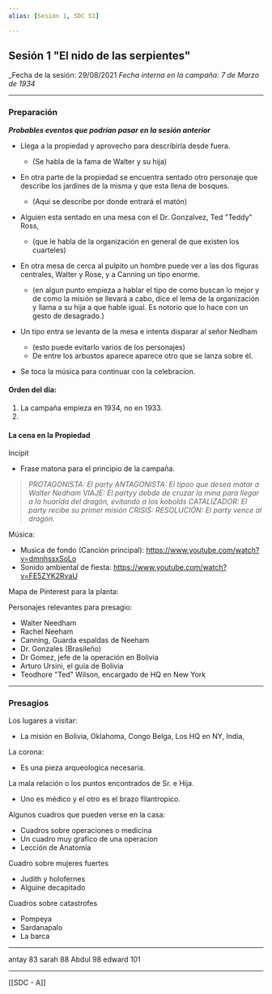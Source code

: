 ```yaml
---
alias: [Sesión 1, SDC S1]

---
```


## Sesión 1 "El nido de las serpientes"

_Fecha de la sesión: 29/08/2021
_Fecha interna en la campaña: 7 de Marzo de 1934_

---

### Preparación

***Probables eventos  que podrían pasar en la sesión anterior***
+ Llega a la propiedad y aprovecho para describirla desde fuera. 
	+ (Se habla de la fama de Walter y su hija)


+ En otra parte de la propiedad se encuentra sentado otro personaje que describe los jardines de la misma y que esta llena de bosques.
	+ (Aqui se describe por donde entrará el matón)


+ Alguien esta sentado en una mesa con el Dr. Gonzalvez, Ted "Teddy" Ross, 
	+ (que le habla de la organización en general de que existen los cuarteles) 


+ En otra mesa de cerca al pulpito un hombre puede ver a las dos figuras centrales, Walter y Rose, y a Canning un tipo enorme.
	+ (en algun punto empieza a hablar el tipo de como buscan lo mejor y de como la misión se llevará a cabo, dice el lema de la organización y llama a su hija a que hable igual. Es notorio que lo hace con un gesto de desagrado.)


+ Un tipo entra se levanta de la mesa e intenta disparar al señor Nedham
	+ (esto puede evitarlo varios de los personajes)
	+ De entre los arbustos aparece aparece otro que se lanza sobre él.


+ Se toca la música para continuar con la celebracíon.

#### Orden del día:
1. La campaña empieza en 1934, no en 1933.
2. 

#### La cena en la Propiedad
Incipit
+ Frase matona para el principio de la campaña.

>_PROTAGONISTA: El party_
_ANTAGONISTA: El tipoo que desea matar a Walter Nedham_
_VIAJE: El partyy debde de cruzar la mina para llegar a la huarida del dragón, evitando a los kobolds_
_CATALIZADOR: El party recibe su primer misión_
_CRISIS:_
_RESOLUCIÓN: El party vence al dragón._

Música:
+ Musica de fondo (Canción principal):
https://www.youtube.com/watch?v=dmnhssxSoLo
+ Sonido ambiental de fiesta:
https://www.youtube.com/watch?v=FE5ZYK2RvaU

Mapa de Pinterest para la planta:


Personajes relevantes para presagio:
+ Walter Needham
+ Rachel Neeham
+ Canning, Guarda espaldas de Neeham
+ Dr. Gonzales (Brasileño)
+ Dr Gomez, jefe de la operación en Bolivia
+ Arturo Ursini, el guía de Bolivia
+ Teodhore "Ted" Wilson, encargado de HQ en New York

---

### Presagios
Los lugares a visitar:
+ La misión en Bolivia, Oklahoma, Congo Belga, Los HQ en NY, India, 
	
La corona:
+ Es una pieza arqueologíca necesaria.

La mala relación o los puntos encontrados de Sr. e Hija.
+ Uno es médico y el otro es el brazo filantropico.

Algunos cuadros que pueden verse en la casa:
+ Cuadros sobre operaciones o medicina
+ Un cuadro muy grafico de una operacion
+ Lección de Anatomía

Cuadro sobre mujeres fuertes
+ Judith y holofernes
+ Alguine decapitado

Cuadros sobre catastrofes
+ Pompeya
+ Sardanapalo
+ La barca 

---

antay 83
sarah 88
Abdul 98
edward 101

---

[[SDC - A]]
